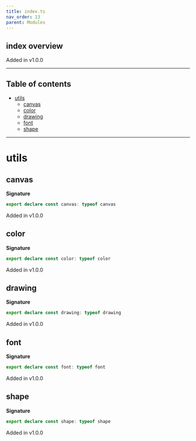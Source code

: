 ```yaml
---
title: index.ts
nav_order: 13
parent: Modules
---
```


## index overview

Added in v1.0.0

---

<h2 class="text-delta">Table of contents</h2>

- [utils](#utils)
  - [canvas](#canvas)
  - [color](#color)
  - [drawing](#drawing)
  - [font](#font)
  - [shape](#shape)

---

# utils

## canvas

**Signature**

```ts
export declare const canvas: typeof canvas
```

Added in v1.0.0

## color

**Signature**

```ts
export declare const color: typeof color
```

Added in v1.0.0

## drawing

**Signature**

```ts
export declare const drawing: typeof drawing
```

Added in v1.0.0

## font

**Signature**

```ts
export declare const font: typeof font
```

Added in v1.0.0

## shape

**Signature**

```ts
export declare const shape: typeof shape
```

Added in v1.0.0
